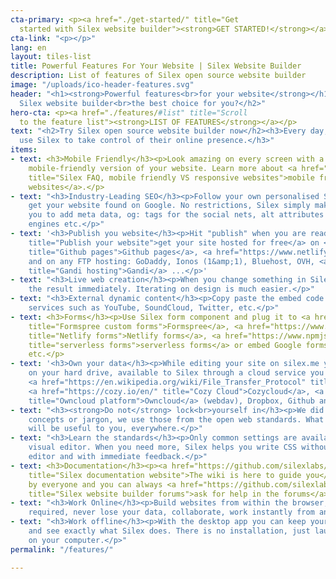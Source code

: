 ```yaml
---
cta-primary: <p><a href="./get-started/" title="Get
  started with Silex website builder"><strong>GET STARTED!</strong></a></p>
cta-link: "<p></p>"
lang: en
layout: tiles-list
title: Powerful Features For Your Website | Silex Website Builder
description: List of features of Silex open source website builder
image: "/uploads/ico-header-features.svg"
header: "<h1><strong>Powerful features<br>for your website</strong></h1><h2>What makes
  Silex website builder<br>the best choice for you?</h2>"
hero-cta: <p><a href="./features/#list" title="Scroll
  to the feature list"><strong>LIST OF FEATURES</strong></a></p>
text: "<h2>Try Silex open source website builder now</h2><h3>Every day, people worldwide
  use Silex to take control of their online presence.</h3>"
items:
- text: <h3>Mobile Friendly</h3><p>Look amazing on every screen with a customisable
    mobile-friendly version of your website. Learn more about <a href="https://github.com/silexlabs/Silex/wiki/FAQ#why-do-you-say-silex-is-mobile-friendly-is-it-the-same-as-responsive"
    title="Silex FAQ, mobile friendly VS responsive websites">mobile friendly VS responsive
    websites</a>.</p>
- text: "<h3>Industry-Leading SEO</h3><p>Follow your own personalised SEO plan to
    get your website found on Google. No restrictions, Silex simply make it easy for
    you to add meta data, og: tags for the social nets, alt attributes for search
    engines etc.</p>"
- text: '<h3>Publish you website</h3><p>Hit "publish" when you are ready and <a href="https://github.com/silexlabs/Silex/wiki/Publishing-and-Releasing-Your-Website"
    title="Publish your website">get your site hosted for free</a> on <a href="https://pages.github.com/"
    title="Github pages">Github pages</a>, <a href="https://www.netlify.com/" title="Netlify">Netlify</a>,
    and on any FTP hosting: GoDaddy, Ionos (1&amp;1), Bluehost, OVH, <a href="https://www.gandi.net/en"
    title="Gandi hosting">Gandi</a> ...</p>'
- text: "<h3>Live web creation</h3><p>When you change something in Silex, you see
    the result immediately. Iterating on design is much easier.</p>"
- text: "<h3>External dynamic content</h3><p>Copy paste the embed code of your favorite
    services such as YouTube, SoundCloud, Twitter, etc.</p>"
- text: <h3>Forms</h3><p>Use Silex form component and plug it to <a href="https://formspree.io/"
    title="Formspree custom forms">Formspree</a>, <a href="https://www.netlify.com/products/forms/"
    title="Netlify forms">Netlify forms</a>, <a href="https://www.npmjs.com/package/serverless-form"
    title="serverless forms">serverless forms</a> or embed Google forms, Frama Forms,
    etc.</p>
- text: '<h3>Own your data</h3><p>While editing your site on silex.me your files are
    on your hard drive, available to Silex through a cloud service you trust or own:
    <a href="https://en.wikipedia.org/wiki/File_Transfer_Protocol" title="FTP protocol">FTP</a>,
    <a href="https://cozy.io/en/" title="Cozy Cloud">Cozycloud</a>, <a href="https://owncloud.com/"
    title="Owncloud platform">Owncloud</a> (webdav), Dropbox, Github and more.</p>'
- text: "<h3><strong>Do not</strong> lock<br>yourself in</h3><p>We did not create
    concepts or jargon, we use those from the open web standards. What you learn here
    will be useful to you, everywhere.</p>"
- text: "<h3>Learn the standards</h3><p>Only common settings are available in the
    visual editor. When you need more, Silex helps you write CSS without leaving the
    editor and with immediate feedback.</p>"
- text: <h3>Documentation</h3><p><a href="https://github.com/silexlabs/Silex/wiki/"
    title="Silex documentation website">The wiki is here to guide you</a>, it is editable
    by everyone and you can always <a href="https://github.com/silexlabs/Silex/issues"
    title="Silex website builder forums">ask for help in the forums</a>.</p>
- text: "<h3>Work Online</h3><p>Build websites from within the browser, no install
    required, never lose your data, collaborate, work instantly from any computer.</p>"
- text: "<h3>Work offline</h3><p>With the desktop app you can keep your data to yourself
    and see exactly what Silex does. There is no installation, just launch the app
    on your computer.</p>"
permalink: "/features/"

---
```

